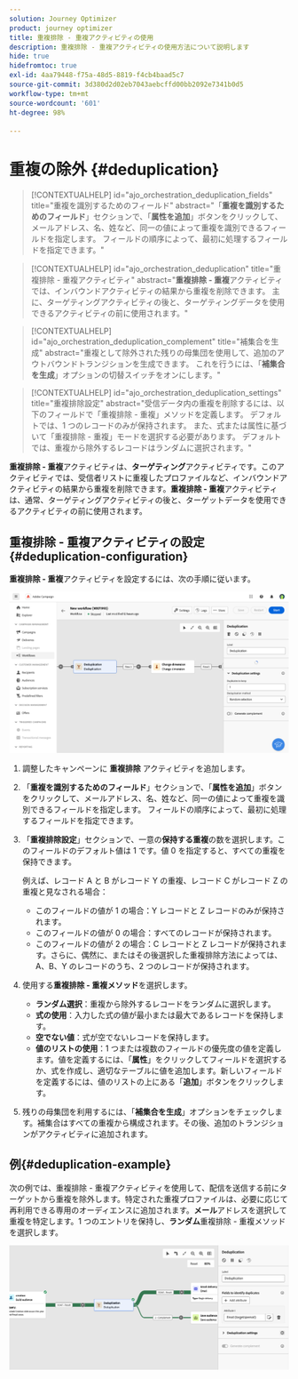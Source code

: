 ```yaml
---
solution: Journey Optimizer
product: journey optimizer
title: 重複排除 - 重複アクティビティの使用
description: 重複排除 - 重複アクティビティの使用方法について説明します
hide: true
hidefromtoc: true
exl-id: 4aa79448-f75a-48d5-8819-f4cb4baad5c7
source-git-commit: 3d380d2d02eb7043aebcffd00bb2092e7341b0d5
workflow-type: tm+mt
source-wordcount: '601'
ht-degree: 98%

---
```


# 重複の除外 {#deduplication}

>[!CONTEXTUALHELP]
>id="ajo_orchestration_deduplication_fields"
>title="重複を識別するためのフィールド"
>abstract="「**重複を識別するためのフィールド**」セクションで、「**属性を追加**」ボタンをクリックして、メールアドレス、名、姓など、同一の値によって重複を識別できるフィールドを指定します。 フィールドの順序によって、最初に処理するフィールドを指定できます。"

>[!CONTEXTUALHELP]
>id="ajo_orchestration_deduplication"
>title="重複排除 - 重複アクティビティ"
>abstract="**重複排除 - 重複**&#x200B;アクティビティでは、インバウンドアクティビティの結果から重複を削除できます。 主に、ターゲティングアクティビティの後と、ターゲティングデータを使用できるアクティビティの前に使用されます。"

>[!CONTEXTUALHELP]
>id="ajo_orchestration_deduplication_complement"
>title="補集合を生成"
>abstract="重複として除外された残りの母集団を使用して、追加のアウトバウンドトランジションを生成できます。 これを行うには、「**補集合を生成**」オプションの切替スイッチをオンにします。"

>[!CONTEXTUALHELP]
>id="ajo_orchestration_deduplication_settings"
>title="重複排除設定"
>abstract="受信データ内の重複を削除するには、以下のフィールドで「重複排除 - 重複」メソッドを定義します。 デフォルトでは、1 つのレコードのみが保持されます。 また、式または属性に基づいて「重複排除 - 重複」モードを選択する必要があります。 デフォルトでは、重複から除外するレコードはランダムに選択されます。"

**重複排除 - 重複**&#x200B;アクティビティは、**ターゲティング**&#x200B;アクティビティです。このアクティビティでは、受信者リストに重複したプロファイルなど、インバウンドアクティビティの結果から重複を削除できます。**重複排除 - 重複**&#x200B;アクティビティは、通常、ターゲティングアクティビティの後と、ターゲットデータを使用できるアクティビティの前に使用されます。

## 重複排除 - 重複アクティビティの設定{#deduplication-configuration}

**重複排除 - 重複**&#x200B;アクティビティを設定するには、次の手順に従います。

![](../assets/workflow-deduplication.png)

1. 調整したキャンペーンに **重複排除** アクティビティを追加します。

1. 「**重複を識別するためのフィールド**」セクションで、「**属性を追加**」ボタンをクリックして、メールアドレス、名、姓など、同一の値によって重複を識別できるフィールドを指定します。 フィールドの順序によって、最初に処理するフィールドを指定できます。

1. 「**重複排除設定**」セクションで、一意の&#x200B;**保持する重複**&#x200B;の数を選択します。このフィールドのデフォルト値は 1 です。値 0 を指定すると、すべての重複を保持できます。

   例えば、レコード A と B がレコード Y の重複、レコード C がレコード Z の重複と見なされる場合：

   * このフィールドの値が 1 の場合：Y レコードと Z レコードのみが保持されます。
   * このフィールドの値が 0 の場合：すべてのレコードが保持されます。
   * このフィールドの値が 2 の場合：C レコードと Z レコードが保持されます。さらに、偶然に、またはその後選択した重複排除方法によっては、A、B、Y のレコードのうち、2 つのレコードが保持されます。

1. 使用する&#x200B;**重複排除 - 重複メソッド**&#x200B;を選択します。

   * **ランダム選択**：重複から除外するレコードをランダムに選択します。
   * **式の使用**：入力した式の値が最小または最大であるレコードを保持します。
   * **空でない値**：式が空でないレコードを保持します。
   * **値のリストの使用**：1 つまたは複数のフィールドの優先度の値を定義します。値を定義するには、「**属性**」をクリックしてフィールドを選択するか、式を作成し、適切なテーブルに値を追加します。新しいフィールドを定義するには、値のリストの上にある「**追加**」ボタンをクリックします。

1. 残りの母集団を利用するには、「**補集合を生成**」オプションをチェックします。補集合はすべての重複から構成されます。その後、追加のトランジションがアクティビティに追加されます。

## 例{#deduplication-example}

次の例では、重複排除 - 重複アクティビティを使用して、配信を送信する前にターゲットから重複を除外します。特定された重複プロファイルは、必要に応じて再利用できる専用のオーディエンスに追加されます。**メール**&#x200B;アドレスを選択して重複を特定します。1 つのエントリを保持し、**ランダム**&#x200B;重複排除 - 重複メソッドを選択します。

![](../assets/workflow-deduplication-example.png)
